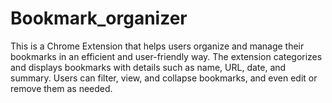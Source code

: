 # Bookmark_organizer
This is a Chrome Extension that helps users organize and manage their bookmarks in an efficient and user-friendly way. The extension categorizes and displays bookmarks with details such as name, URL, date, and summary. Users can filter, view, and collapse bookmarks, and even edit or remove them as needed.
